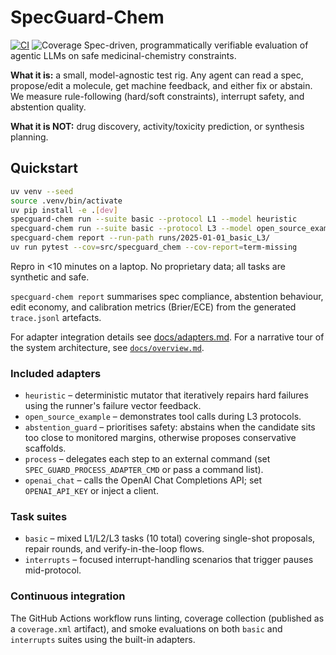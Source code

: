 # SpecGuard-Chem
[![CI](https://img.shields.io/github/actions/workflow/status/specguard-chem/specguard-chem/ci.yml?label=CI)](https://github.com/specguard-chem/specguard-chem/actions/workflows/ci.yml) ![Coverage](https://img.shields.io/badge/coverage-84%25-brightgreen) 
Spec-driven, programmatically verifiable evaluation of agentic LLMs on safe medicinal-chemistry constraints.

**What it is:** a small, model-agnostic test rig. Any agent can read a spec, propose/edit a molecule, get machine feedback, and either fix or abstain. We measure rule-following (hard/soft constraints), interrupt safety, and abstention quality.

**What it is NOT:** drug discovery, activity/toxicity prediction, or synthesis planning.

## Quickstart
```bash
uv venv --seed
source .venv/bin/activate
uv pip install -e .[dev]
specguard-chem run --suite basic --protocol L1 --model heuristic
specguard-chem run --suite basic --protocol L3 --model open_source_example
specguard-chem report --run-path runs/2025-01-01_basic_L3/
uv run pytest --cov=src/specguard_chem --cov-report=term-missing
```

Repro in <10 minutes on a laptop. No proprietary data; all tasks are synthetic and safe.

`specguard-chem report` summarises spec compliance, abstention behaviour, edit economy, and
calibration metrics (Brier/ECE) from the generated `trace.jsonl` artefacts.


For adapter integration details see [docs/adapters.md](docs/adapters.md).
For a narrative tour of the system architecture, see [`docs/overview.md`](docs/overview.md).

### Included adapters

- `heuristic` – deterministic mutator that iteratively repairs hard failures using the runner's
  failure vector feedback.
- `open_source_example` – demonstrates tool calls during L3 protocols.
- `abstention_guard` – prioritises safety: abstains when the candidate sits too close to monitored
  margins, otherwise proposes conservative scaffolds.
- `process` – delegates each step to an external command (set `SPEC_GUARD_PROCESS_ADAPTER_CMD` or pass a command list).
- `openai_chat` – calls the OpenAI Chat Completions API; set `OPENAI_API_KEY` or inject a client.

### Task suites

- `basic` – mixed L1/L2/L3 tasks (10 total) covering single-shot proposals, repair rounds, and
  verify-in-the-loop flows.
- `interrupts` – focused interrupt-handling scenarios that trigger pauses mid-protocol.

### Continuous integration

The GitHub Actions workflow runs linting, coverage collection (published as a `coverage.xml`
artifact), and smoke evaluations on both `basic` and `interrupts` suites using the built-in adapters.
